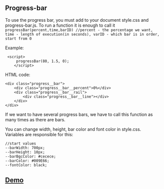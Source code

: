 

## Progress-bar
To use the progress bar, you must add to your document style.css and progress-bar.js. To run a function it is enough to call it `progressBar(percent,time,barID) //percent - the percentage we want, time - length of execution(in seconds), varID - which bar is in order, start from 0`

Example: 

     <script>
         progressBar(80, 1.5, 0);
        </script>
HTML code:

    <div class="progress__bar">
	    <div class="progress__bar__percent">0%</div>
	    <div class="progress__bar__rail">
		    <div class="progress__bar__line"></div>
	    </div>
    </div>
    
If we want to have several progress bars, we have to call this function as many times as there are bars.

You can change width, height, bar color and font color in style.css. Variables are responsible for this:

    //start values
    --barWidth: 700px;
    --barHeight: 10px;
    --barBgcColor: #cecece;
    --barColor: #009E66;
    --fontColor: black;
   ## [Demo](http://portfolio.gryimprezowe.pl/progress-bar)
    










